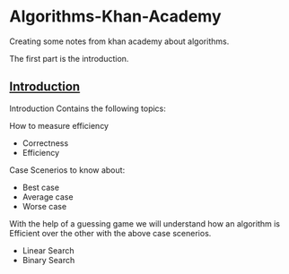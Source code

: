 # Algorithms-Khan-Academy
Creating some notes from khan academy about algorithms.

The first part is the introduction.

## [Introduction](https://github.com/Habib0308/Algorithms-Khan-Academy/blob/master/Intoduction/Algorithms.md)

Introduction Contains the following topics:

How to measure efficiency
* Correctness
* Efficiency

Case Scenerios to know about:

* Best case
* Average case
* Worse case

With the help of a guessing game we will understand how an algorithm is Efficient over the other with the above case scenerios.
* Linear Search
* Binary Search





